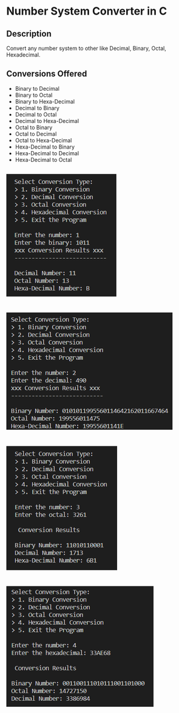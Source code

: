 # Number System Converter in C

## Description
Convert any number system to other like Decimal, Binary, Octal, Hexadecimal.

## Conversions Offered
 - Binary to Decimal
 - Binary to Octal
 - Binary to Hexa-Decimal
 - Decimal to Binary
 - Decimal to Octal
 - Decimal to Hexa-Decimal
 - Octal to Binary
 - Octal to Decimal
 - Octal to Hexa-Decimal
 - Hexa-Decimal to Binary
 - Hexa-Decimal to Decimal
 - Hexa-Decimal to Octal
##

![](screenshots/s1.png)
#
![](screenshots/s2.png)
#
![](screenshots/s3.png)
#
![](screenshots/s4.png)
